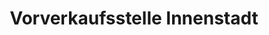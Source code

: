 ---
title: "Vorverkaufsstelle Innenstadt"
url: /braunschweig/vorverkaufsstelle-innenstadt/
shop: Tickets
---